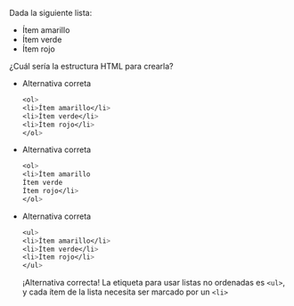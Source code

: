 Dada la siguiente lista:

- Ítem amarillo
- Ítem verde
- Ítem rojo

¿Cuál sería la estructura HTML para crearla?

- Alternativa correta
    
    ```css
    <ol>
    <li>Ítem amarillo</li>
    <li>Ítem verde</li>
    <li>Ítem rojo</li>
    </ol>
    ```
    
- Alternativa correta
    
    ```css
    <ol>
    <li>Ítem amarillo
    Ítem verde
    Ítem rojo</li>
    </ol>
    ```
    
- Alternativa correta
    
    ```css
    <ul>
    <li>Ítem amarillo</li>
    <li>Ítem verde</li>
    <li>Ítem rojo</li>
    </ul>
    ```
    
    ¡Alternativa correcta! La etiqueta para usar listas no ordenadas es `<ul>`, y cada ítem de la lista necesita ser marcado por un `<li>`